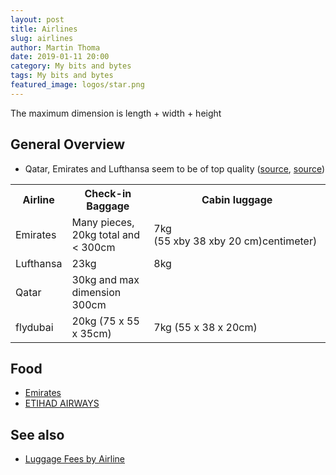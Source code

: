 ```yaml
---
layout: post
title: Airlines
slug: airlines
author: Martin Thoma
date: 2019-01-11 20:00
category: My bits and bytes
tags: My bits and bytes
featured_image: logos/star.png
---
```


The maximum dimension is length + width + height


## General Overview

* Qatar, Emirates and Lufthansa seem to be of top quality ([source](https://www.independent.co.uk/travel/news-and-advice/best-airlines-world-singapore-easyjet-lufthansa-skytax-awards-2018-a8452371.html), [source](https://www.worldairlineawards.com/worlds-top-100-airlines-2018/))

<table class="table">
    <tr>
        <th>Airline</th>
        <th>Check-in Baggage</th>
        <th>Cabin luggage</th>
    </tr>
    <tr>
        <td>Emirates</td>
        <td>Many pieces, 20kg total&nbsp;and &lt; 300cm</td>
        <td>7kg (55&nbsp;xby&nbsp;38&nbsp;xby&nbsp;20&nbsp;cm)centimeter)</td>
    </tr>
    <tr>
        <td>Lufthansa</td>
        <td>23kg</td>
        <td>8kg</td>
    </tr>
    <tr>
        <td>Qatar</td>
        <td>30kg and max dimension 300cm</td>
        <td></td>
    </tr>
    <tr>
        <td>flydubai</td>
        <td>20kg (75 x&nbsp;55 x&nbsp;35cm)</td>
        <td>7kg (55 x&nbsp;38 x&nbsp;20cm)</td>
    </tr>
</table>

## Food

* [Emirates](http://www.airlinemeals.net/photos/airlines/middle-east/united-arab-emirates/emirates-air/economy-class/12)
* [ETIHAD AIRWAYS](http://www.airlinemeals.net/photos/airlines/middle-east/united-arab-emirates/etihad-airways)

## See also

* [Luggage Fees by Airline](https://www.tripadvisor.com/AirlineFees)

